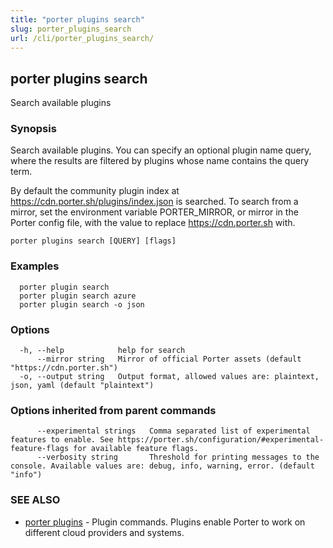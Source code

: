 ```yaml
---
title: "porter plugins search"
slug: porter_plugins_search
url: /cli/porter_plugins_search/
---
```

## porter plugins search

Search available plugins

### Synopsis

Search available plugins. You can specify an optional plugin name query, where the results are filtered by plugins whose name contains the query term.

By default the community plugin index at https://cdn.porter.sh/plugins/index.json is searched. To search from a mirror, set the environment variable PORTER_MIRROR, or mirror in the Porter config file, with the value to replace https://cdn.porter.sh with.

```
porter plugins search [QUERY] [flags]
```

### Examples

```
  porter plugin search
  porter plugin search azure
  porter plugin search -o json
```

### Options

```
  -h, --help            help for search
      --mirror string   Mirror of official Porter assets (default "https://cdn.porter.sh")
  -o, --output string   Output format, allowed values are: plaintext, json, yaml (default "plaintext")
```

### Options inherited from parent commands

```
      --experimental strings   Comma separated list of experimental features to enable. See https://porter.sh/configuration/#experimental-feature-flags for available feature flags.
      --verbosity string       Threshold for printing messages to the console. Available values are: debug, info, warning, error. (default "info")
```

### SEE ALSO

* [porter plugins](/cli/porter_plugins/)	 - Plugin commands. Plugins enable Porter to work on different cloud providers and systems.

